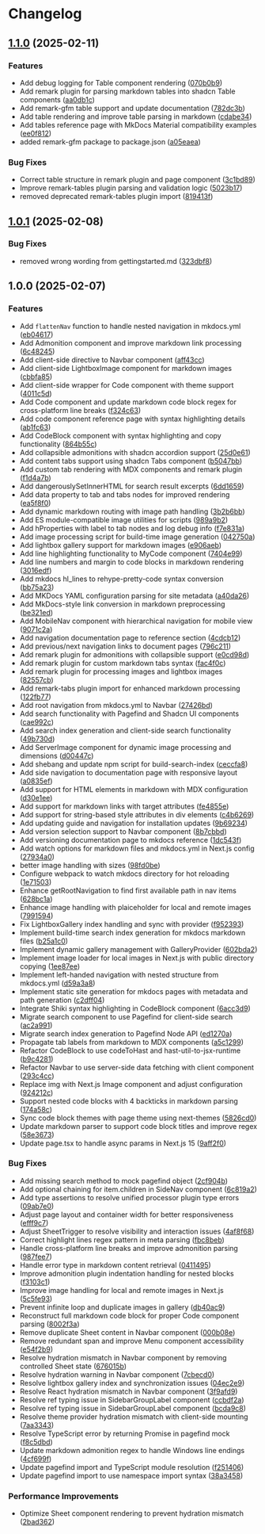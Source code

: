 # Changelog

## [1.1.0](https://github.com/tomw1808/mkdocs-shadcn/compare/mkdocs-dropin-v1.0.1...mkdocs-dropin-v1.1.0) (2025-02-11)


### Features

* Add debug logging for Table component rendering ([070b0b9](https://github.com/tomw1808/mkdocs-shadcn/commit/070b0b95c4cf4c0214d74506f1fa704dd598bc90))
* Add remark plugin for parsing markdown tables into shadcn Table components ([aa0db1c](https://github.com/tomw1808/mkdocs-shadcn/commit/aa0db1c9aa448f99f3d40f9582ebcac66702a56e))
* Add remark-gfm table support and update documentation ([782dc3b](https://github.com/tomw1808/mkdocs-shadcn/commit/782dc3bc4479541060ea665979d55d0777fd0419))
* Add table rendering and improve table parsing in markdown ([cdabe34](https://github.com/tomw1808/mkdocs-shadcn/commit/cdabe345b342551a7543473d42bb272dfe6fb7df))
* Add tables reference page with MkDocs Material compatibility examples ([ee0f812](https://github.com/tomw1808/mkdocs-shadcn/commit/ee0f812a33e46ab7a01b58664b2532472e25495e))
* added remark-gfm package to package.json ([a05eaea](https://github.com/tomw1808/mkdocs-shadcn/commit/a05eaeae882650f054da9e5539aede82d20e7625))


### Bug Fixes

* Correct table structure in remark plugin and page component ([3c1bd89](https://github.com/tomw1808/mkdocs-shadcn/commit/3c1bd89fd7f270dcfe817fc865cb44903c7c81e3))
* Improve remark-tables plugin parsing and validation logic ([5023b17](https://github.com/tomw1808/mkdocs-shadcn/commit/5023b17fc9fb63b3a86499454c6fff95fcc223a9))
* removed deprecated remark-tables plugin import ([819413f](https://github.com/tomw1808/mkdocs-shadcn/commit/819413f4b3416557c2eae299649dfc458f6653e7))

## [1.0.1](https://github.com/tomw1808/mkdocs-shadcn/compare/mkdocs-dropin-v1.0.0...mkdocs-dropin-v1.0.1) (2025-02-08)


### Bug Fixes

* removed wrong wording from gettingstarted.md ([323dbf8](https://github.com/tomw1808/mkdocs-shadcn/commit/323dbf81a0288153c84d70b35beca6ecbaea646b))

## 1.0.0 (2025-02-07)


### Features

* Add `flattenNav` function to handle nested navigation in mkdocs.yml ([eb04617](https://github.com/tomw1808/mkdocs-shadcn/commit/eb0461708b8f29b6817b71f2ecc9190a62183d86))
* Add Admonition component and improve markdown link processing ([6c48245](https://github.com/tomw1808/mkdocs-shadcn/commit/6c48245c0975262487279c1aac6e1ad2423efac4))
* Add client-side directive to Navbar component ([aff43cc](https://github.com/tomw1808/mkdocs-shadcn/commit/aff43cc2213eb9375b1c8fa92d6a701bf5791a00))
* Add client-side LightboxImage component for markdown images ([cbbfa85](https://github.com/tomw1808/mkdocs-shadcn/commit/cbbfa85eefbf048cd51b1a5de432e0cdfb65e138))
* Add client-side wrapper for Code component with theme support ([4011c5d](https://github.com/tomw1808/mkdocs-shadcn/commit/4011c5d4067be01677f1ed03bef611280cec73c2))
* Add Code component and update markdown code block regex for cross-platform line breaks ([f324c63](https://github.com/tomw1808/mkdocs-shadcn/commit/f324c63d1324511b8574e76b2f6bd3ecc6b5172f))
* Add code component reference page with syntax highlighting details ([ab1fc63](https://github.com/tomw1808/mkdocs-shadcn/commit/ab1fc6341de10508f1ed36a03123863f11644d87))
* Add CodeBlock component with syntax highlighting and copy functionality ([864b55c](https://github.com/tomw1808/mkdocs-shadcn/commit/864b55c3fc2b7abbe145d275c39fe4a882bd06fe))
* Add collapsible admonitions with shadcn accordion support ([25d0e61](https://github.com/tomw1808/mkdocs-shadcn/commit/25d0e617eb726f15a4c96e66d9904c250f9ada14))
* Add content tabs support using shadcn Tabs component ([b5047bb](https://github.com/tomw1808/mkdocs-shadcn/commit/b5047bbb1667a8c2185bb9f3364003cfa2de0004))
* Add custom tab rendering with MDX components and remark plugin ([f1d4a7b](https://github.com/tomw1808/mkdocs-shadcn/commit/f1d4a7b58e2a63017807405bd6466e7ad5fbd955))
* Add dangerouslySetInnerHTML for search result excerpts ([6dd1659](https://github.com/tomw1808/mkdocs-shadcn/commit/6dd1659f3aa6a11cac0a456987df3663fbca5abc))
* Add data property to tab and tabs nodes for improved rendering ([ea5f8f0](https://github.com/tomw1808/mkdocs-shadcn/commit/ea5f8f0877343c52ddf137f6e0ca1fceb40195a4))
* Add dynamic markdown routing with image path handling ([3b2b6bb](https://github.com/tomw1808/mkdocs-shadcn/commit/3b2b6bb74d32e17020b22e785e7611b948c124e3))
* Add ES module-compatible image utilities for scripts ([989a9b2](https://github.com/tomw1808/mkdocs-shadcn/commit/989a9b258aee6c8db3b3ac3040ddcddc42c5ab11))
* Add hProperties with label to tab nodes and log debug info ([f7e831a](https://github.com/tomw1808/mkdocs-shadcn/commit/f7e831aff213b431230d23a72d64ca256234cd57))
* Add image processing script for build-time image generation ([042750a](https://github.com/tomw1808/mkdocs-shadcn/commit/042750ab7e4de8f0e5d6c2897d71b4cf12204dd6))
* Add lightbox gallery support for markdown images ([e906aeb](https://github.com/tomw1808/mkdocs-shadcn/commit/e906aeb454d6369687813e49586886b8d4a418cd))
* Add line highlighting functionality to MyCode component ([7404e99](https://github.com/tomw1808/mkdocs-shadcn/commit/7404e99d3106f66f15ad1c7f237c6fe7360861d0))
* Add line numbers and margin to code blocks in markdown rendering ([3016edf](https://github.com/tomw1808/mkdocs-shadcn/commit/3016edfd051718ee53924dcaa1ccc0c39b18becd))
* Add mkdocs hl_lines to rehype-pretty-code syntax conversion ([bb75a23](https://github.com/tomw1808/mkdocs-shadcn/commit/bb75a23e9fbdd82368af3c5febda3164d5c51e68))
* Add MKDocs YAML configuration parsing for site metadata ([a40da26](https://github.com/tomw1808/mkdocs-shadcn/commit/a40da264f969943bf0f1762bf251b02e4aa453b7))
* Add MkDocs-style link conversion in markdown preprocessing ([be321ed](https://github.com/tomw1808/mkdocs-shadcn/commit/be321ed67d94d85b013d4a55be3f8f797659cce6))
* Add MobileNav component with hierarchical navigation for mobile view ([9071c2a](https://github.com/tomw1808/mkdocs-shadcn/commit/9071c2a107b23dba3cd3ca722bf2aab384b54631))
* Add navigation documentation page to reference section ([4cdcb12](https://github.com/tomw1808/mkdocs-shadcn/commit/4cdcb12bd6430077e5a6f7d3fb9124b43ceeb90f))
* Add previous/next navigation links to document pages ([796c211](https://github.com/tomw1808/mkdocs-shadcn/commit/796c2117dadee26270862180520ae267cb3b6a22))
* Add remark plugin for admonitions with collapsible support ([e0cd98d](https://github.com/tomw1808/mkdocs-shadcn/commit/e0cd98de44af9c98b785fe0cf3ec664d20758d8f))
* Add remark plugin for custom markdown tabs syntax ([fac4f0c](https://github.com/tomw1808/mkdocs-shadcn/commit/fac4f0c8b2de0b8418a1f49603fe2fdd86def0bc))
* Add remark plugin for processing images and lightbox images ([82557cb](https://github.com/tomw1808/mkdocs-shadcn/commit/82557cbba03c73f9944002917666d30dcfa308c8))
* Add remark-tabs plugin import for enhanced markdown processing ([122fb77](https://github.com/tomw1808/mkdocs-shadcn/commit/122fb77f208e4ab2fc57fa4ef180416aff4fab82))
* Add root navigation from mkdocs.yml to Navbar ([27426bd](https://github.com/tomw1808/mkdocs-shadcn/commit/27426bd16f43dab64d2321c4cb40121fc2df61da))
* Add search functionality with Pagefind and Shadcn UI components ([cae992c](https://github.com/tomw1808/mkdocs-shadcn/commit/cae992ca886bec8e46ea474d104a415ae7c1c35b))
* Add search index generation and client-side search functionality ([49b730d](https://github.com/tomw1808/mkdocs-shadcn/commit/49b730d224316431ffd3a621c15f57bb7fe1df78))
* Add ServerImage component for dynamic image processing and dimensions ([d00447c](https://github.com/tomw1808/mkdocs-shadcn/commit/d00447c3c78ad93dfdabe6368cc42a594ef10630))
* Add shebang and update npm script for build-search-index ([ceccfa8](https://github.com/tomw1808/mkdocs-shadcn/commit/ceccfa82de7e12385603190656b768960f312610))
* Add side navigation to documentation page with responsive layout ([a0835ef](https://github.com/tomw1808/mkdocs-shadcn/commit/a0835ef5545834b37b7955ed2bef12cdbd46fa19))
* Add support for HTML elements in markdown with MDX configuration ([d30e1ee](https://github.com/tomw1808/mkdocs-shadcn/commit/d30e1eec7728aa6e8f87c3c23da13f732ee7ffab))
* Add support for markdown links with target attributes ([fe4855e](https://github.com/tomw1808/mkdocs-shadcn/commit/fe4855e8f4da580347dfbc4c5c641868e5e34345))
* Add support for string-based style attributes in div elements ([c4b6269](https://github.com/tomw1808/mkdocs-shadcn/commit/c4b6269381b2e4143f4d61edea598d7e0e92703e))
* Add updating guide and navigation for installation updates ([9b69234](https://github.com/tomw1808/mkdocs-shadcn/commit/9b69234f0434028310150f75f6f07109c8888d23))
* Add version selection support to Navbar component ([8b7cbbd](https://github.com/tomw1808/mkdocs-shadcn/commit/8b7cbbddf845847cf0f70e14dc91bbfaa21a9d8b))
* Add versioning documentation page to mkdocs reference ([1dc543f](https://github.com/tomw1808/mkdocs-shadcn/commit/1dc543ffcb21102562eec8356f6091ca2bda5e03))
* Add watch options for markdown files and mkdocs.yml in Next.js config ([27934a0](https://github.com/tomw1808/mkdocs-shadcn/commit/27934a04a22069a0a75fc390d64bb93e8cbbde14))
* better image handling with sizes ([98fd0be](https://github.com/tomw1808/mkdocs-shadcn/commit/98fd0be5768e6c0c62c0c2814c779b2dbab4a41b))
* Configure webpack to watch mkdocs directory for hot reloading ([1e71503](https://github.com/tomw1808/mkdocs-shadcn/commit/1e71503285b16d7d8a272877b717447fec40810d))
* Enhance getRootNavigation to find first available path in nav items ([628bc1a](https://github.com/tomw1808/mkdocs-shadcn/commit/628bc1a5bfb09998463af313f7eaf2cbde67d632))
* Enhance image handling with plaiceholder for local and remote images ([7991594](https://github.com/tomw1808/mkdocs-shadcn/commit/7991594fcc50d22a155039adc535f7e0500c3d64))
* Fix LightboxGallery index handling and sync with provider ([f952393](https://github.com/tomw1808/mkdocs-shadcn/commit/f952393bd82c9141588ed95273d3a09a05584d5a))
* Implement build-time search index generation for mkdocs markdown files ([b25a1c0](https://github.com/tomw1808/mkdocs-shadcn/commit/b25a1c03ebd1fb326d49597f9f218ea720239652))
* Implement dynamic gallery management with GalleryProvider ([602bda2](https://github.com/tomw1808/mkdocs-shadcn/commit/602bda2052181544f9efbe828856c2fd51434ce2))
* Implement image loader for local images in Next.js with public directory copying ([1ee87ee](https://github.com/tomw1808/mkdocs-shadcn/commit/1ee87eeb0883f8c4e6a290e939273f20b3180f89))
* Implement left-handed navigation with nested structure from mkdocs.yml ([d59a3a8](https://github.com/tomw1808/mkdocs-shadcn/commit/d59a3a8d2dd2dbdc135bc4ca57ffae53819daf84))
* Implement static site generation for mkdocs pages with metadata and path generation ([c2dff04](https://github.com/tomw1808/mkdocs-shadcn/commit/c2dff04e536f52f08782b1088216a178cde6f7ab))
* Integrate Shiki syntax highlighting in CodeBlock component ([6acc3d9](https://github.com/tomw1808/mkdocs-shadcn/commit/6acc3d9cc1cca0d6fbb4488d9c1bc5b5d0ecb2c8))
* Migrate search component to use Pagefind for client-side search ([ac2a991](https://github.com/tomw1808/mkdocs-shadcn/commit/ac2a9911e9d6efe1bb0a65e9edfb923cce34591f))
* Migrate search index generation to Pagefind Node API ([ed1270a](https://github.com/tomw1808/mkdocs-shadcn/commit/ed1270a5999c84e9ff67f37e4694752a1da25cab))
* Propagate tab labels from markdown to MDX components ([a5c1299](https://github.com/tomw1808/mkdocs-shadcn/commit/a5c1299ba5aba0f34ea56f3f6fb87b90ae58c9b9))
* Refactor CodeBlock to use codeToHast and hast-util-to-jsx-runtime ([b9c4281](https://github.com/tomw1808/mkdocs-shadcn/commit/b9c428172dd8af26cd60e270c08d8995c933eb7d))
* Refactor Navbar to use server-side data fetching with client component ([293c4cc](https://github.com/tomw1808/mkdocs-shadcn/commit/293c4cc1b04b1932227ab4d5004d0d36dfb471d8))
* Replace img with Next.js Image component and adjust configuration ([924212c](https://github.com/tomw1808/mkdocs-shadcn/commit/924212cc667febc7f162c2e566a9a9250e909eea))
* Support nested code blocks with 4 backticks in markdown parsing ([174a58c](https://github.com/tomw1808/mkdocs-shadcn/commit/174a58ce49f9c1322a982c3e3de320d5d0ead8ee))
* Sync code block themes with page theme using next-themes ([5826cd0](https://github.com/tomw1808/mkdocs-shadcn/commit/5826cd075b79f1c6926dbcc9e3c926a55363a24a))
* Update markdown parser to support code block titles and improve regex ([58e3673](https://github.com/tomw1808/mkdocs-shadcn/commit/58e3673d873c2972c5e3e5405f59b9b884567ed5))
* Update page.tsx to handle async params in Next.js 15 ([9aff2f0](https://github.com/tomw1808/mkdocs-shadcn/commit/9aff2f0d05bff06bbf75ad580fdc4930446bbaa8))


### Bug Fixes

* Add missing search method to mock pagefind object ([2cf904b](https://github.com/tomw1808/mkdocs-shadcn/commit/2cf904bbdfcfb8b78afe3837d1b14d0625d5cab1))
* Add optional chaining for item.children in SideNav component ([6c819a2](https://github.com/tomw1808/mkdocs-shadcn/commit/6c819a29859bb7229d6a72cec6239a050fb166fd))
* Add type assertions to resolve unified processor plugin type errors ([09ab7e0](https://github.com/tomw1808/mkdocs-shadcn/commit/09ab7e0d3bc0bde23c57c0234c706a3add1ffe67))
* Adjust page layout and container width for better responsiveness ([efff9c7](https://github.com/tomw1808/mkdocs-shadcn/commit/efff9c79a4a2324708b8f4d3ee6d32a68ff669a1))
* Adjust SheetTrigger to resolve visibility and interaction issues ([4af8f68](https://github.com/tomw1808/mkdocs-shadcn/commit/4af8f6886dd11828f9163f64b39aa89161474f49))
* Correct highlight lines regex pattern in meta parsing ([fbc8beb](https://github.com/tomw1808/mkdocs-shadcn/commit/fbc8beb0f9ba9b8e1787c9c4b4efc3b113fc9f55))
* Handle cross-platform line breaks and improve admonition parsing ([987fee7](https://github.com/tomw1808/mkdocs-shadcn/commit/987fee7eeef15c3689fab7c6758e45724e0135de))
* Handle error type in markdown content retrieval ([0411495](https://github.com/tomw1808/mkdocs-shadcn/commit/04114952e01993b0525139dd508284a1ab15dcbf))
* Improve admonition plugin indentation handling for nested blocks ([f3103c1](https://github.com/tomw1808/mkdocs-shadcn/commit/f3103c1d4fcb18e206a059d3eb9a1488e9ee5d3d))
* Improve image handling for local and remote images in Next.js ([5c5fe93](https://github.com/tomw1808/mkdocs-shadcn/commit/5c5fe9398e26267e1a4d728303c822136c2c55cf))
* Prevent infinite loop and duplicate images in gallery ([db40ac9](https://github.com/tomw1808/mkdocs-shadcn/commit/db40ac9a5cb86470a8ec7d4b7964a6fb05e95e24))
* Reconstruct full markdown code block for proper Code component parsing ([8002f3a](https://github.com/tomw1808/mkdocs-shadcn/commit/8002f3a0e17dcb549c671d7e79f0238e9d78eff8))
* Remove duplicate Sheet content in Navbar component ([000b08e](https://github.com/tomw1808/mkdocs-shadcn/commit/000b08e207da6181bc1d6eb2e7dec46d9bd0c81b))
* Remove redundant span and improve Menu component accessibility ([e54f2b9](https://github.com/tomw1808/mkdocs-shadcn/commit/e54f2b944885ec1cee01768b411fb2ea764cbf16))
* Resolve hydration mismatch in Navbar component by removing controlled Sheet state ([676015b](https://github.com/tomw1808/mkdocs-shadcn/commit/676015b44e0eb1f50c52d78e0328298b5803fa83))
* Resolve hydration warning in Navbar component ([7cbecd0](https://github.com/tomw1808/mkdocs-shadcn/commit/7cbecd03a407d42f5c40a6b2a280ddba2b04c5e6))
* Resolve lightbox gallery index and synchronization issues ([04ec2e9](https://github.com/tomw1808/mkdocs-shadcn/commit/04ec2e962c952f90d5eb34010f190ab99b659ce5))
* Resolve React hydration mismatch in Navbar component ([3f9afd9](https://github.com/tomw1808/mkdocs-shadcn/commit/3f9afd93748e365ef1be2e6eae52df03f180721e))
* Resolve ref typing issue in SidebarGroupLabel component ([ccbdf2a](https://github.com/tomw1808/mkdocs-shadcn/commit/ccbdf2a8c9ae151981932dd41f4a04e562795f2d))
* Resolve ref typing issue in SidebarGroupLabel component ([bcda9c8](https://github.com/tomw1808/mkdocs-shadcn/commit/bcda9c82157164083aa2b424e2f3ba1e8fa54eda))
* Resolve theme provider hydration mismatch with client-side mounting ([7aa3343](https://github.com/tomw1808/mkdocs-shadcn/commit/7aa33438dbbe83659e3bb05c69f8fb1b0cdc3f03))
* Resolve TypeScript error by returning Promise in pagefind mock ([f8c5dbd](https://github.com/tomw1808/mkdocs-shadcn/commit/f8c5dbd85afc6249d04fbad0f63f94c138b5d90f))
* Update markdown admonition regex to handle Windows line endings ([4cf699f](https://github.com/tomw1808/mkdocs-shadcn/commit/4cf699fc544c646985dee298ff2d60781b7fdbb7))
* Update pagefind import and TypeScript module resolution ([f251406](https://github.com/tomw1808/mkdocs-shadcn/commit/f2514064c481cfbfb07adc52300889680ee9cbb6))
* Update pagefind import to use namespace import syntax ([38a3458](https://github.com/tomw1808/mkdocs-shadcn/commit/38a34587067260dfae95b897966150e188d5e754))


### Performance Improvements

* Optimize Sheet component rendering to prevent hydration mismatch ([2bad362](https://github.com/tomw1808/mkdocs-shadcn/commit/2bad36220006f41865d76c6b6c63eb7560153d97))
